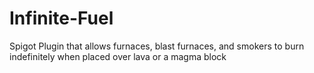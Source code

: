 # Infinite-Fuel
Spigot Plugin that allows furnaces, blast furnaces, and smokers to burn indefinitely when placed over lava or a magma block
